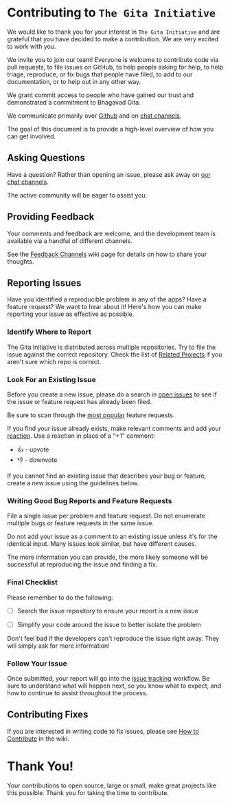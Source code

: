 # Contributing to `The Gita Initiative`

We would like to thank you for your interest in `The Gita Initiative` and are grateful that you have decided to make a contribution. We are very excited to work with you.

We invite you to join our team! Everyone is welcome to contribute code via pull requests, to file issues on GitHub, to help people asking for help, to help triage, reproduce, or fix bugs that people have filed, to add to our documentation, or to help out in any other way.

We grant commit access to people who have gained our trust and demonstrated a commitment to Bhagavad Gita.

We communicate primarily over [Github](https://github.com/gita/BhagavadGita/) and on [chat channels](https://join.slack.com/t/thegitainitiative/shared_invite/enQtODc2MzAzNzI5MTIyLTZkMGNlNjM2YWQxMTAzZGEwNjMwMzMyMmMzZmU5ZmUzMjllNWVlODU1MzUwMDgxZTIyOGE5ODM5YzgwZTU4ODI).

The goal of this document is to provide a high-level overview of how you can get involved.

## Asking Questions

Have a question? Rather than opening an issue, please ask away on [our chat channels](https://join.slack.com/t/thegitainitiative/shared_invite/enQtODc2MzAzNzI5MTIyLTZkMGNlNjM2YWQxMTAzZGEwNjMwMzMyMmMzZmU5ZmUzMjllNWVlODU1MzUwMDgxZTIyOGE5ODM5YzgwZTU4ODI).

The active community will be eager to assist you.

## Providing Feedback

Your comments and feedback are welcome, and the development team is available via a handful of different channels.

See the [Feedback Channels](https://github.com/gita/BhagavadGita/wiki/Feedback-Channels) wiki page for details on how to share your thoughts.

## Reporting Issues

Have you identified a reproducible problem in any of the apps? Have a feature request? We want to hear about it! Here's how you can make reporting your issue as effective as possible.

### Identify Where to Report

The Gita Initiative is distributed across multiple repositories. Try to file the issue against the correct repository. Check the list of [Related Projects](https://github.com/gita/BhagavadGita/wiki/Related-Projects) if you aren't sure which repo is correct.

### Look For an Existing Issue

Before you create a new issue, please do a search in [open issues](https://github.com/gita/BhagavadGita/issues) to see if the issue or feature request has already been filed.

Be sure to scan through the [most popular](https://github.com/gita/BhagavadGita/issues?q=is%3Aopen+is%3Aissue+label%3Afeature-request+sort%3Areactions-%2B1-desc) feature requests.

If you find your issue already exists, make relevant comments and add your [reaction](https://github.com/blog/2119-add-reactions-to-pull-requests-issues-and-comments). Use a reaction in place of a "+1" comment:

* 👍 - upvote
* 👎 - downvote

If you cannot find an existing issue that describes your bug or feature, create a new issue using the guidelines below.

### Writing Good Bug Reports and Feature Requests

File a single issue per problem and feature request. Do not enumerate multiple bugs or feature requests in the same issue.

Do not add your issue as a comment to an existing issue unless it's for the identical input. Many issues look similar, but have different causes.

The more information you can provide, the more likely someone will be successful at reproducing the issue and finding a fix.

### Final Checklist

Please remember to do the following:

* [ ] Search the issue repository to ensure your report is a new issue

* [ ] Simplify your code around the issue to better isolate the problem

Don't feel bad if the developers can't reproduce the issue right away. They will simply ask for more information!

### Follow Your Issue

Once submitted, your report will go into the [issue tracking](https://github.com/gita/BhagavadGita/wiki/Issue-Tracking) workflow. Be sure to understand what will happen next, so you know what to expect, and how to continue to assist throughout the process.

## Contributing Fixes

If you are interested in writing code to fix issues,
please see [How to Contribute](https://github.com/gita/BhagavadGita/wiki/How-to-Contribute) in the wiki.

# Thank You!

Your contributions to open source, large or small, make great projects like this possible. Thank you for taking the time to contribute.
